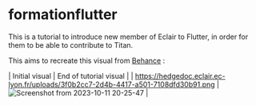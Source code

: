 # formationflutter

This is a tutorial to introduce new member of Eclair to Flutter, in order for them to be able to contribute to Titan.

This aims to recreate this visual from [Behance](https://www.behance.net/gallery/105280991/Task-Management-App-Design?locale=fr_FR) :

| Initial visual | End of tutorial visual |
| https://hedgedoc.eclair.ec-lyon.fr/uploads/3f0b2cc7-2d4b-4417-a501-7108dfd30b91.png | ![Screenshot from 2023-10-11 20-25-47](https://github.com/maximeroucher/formationflutter/assets/34400034/f01fcc66-f63e-4940-b0dc-26f1cc6d0b91) |
